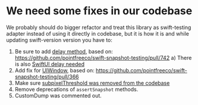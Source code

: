 # We need some fixes in our codebase

We probably should do bigger refactor and treat this library as swift-testing adapter instead of using it directly in codebase, but it is how it is and while
updating swift-version version you have to:
1. Be sure to add [delay method](https://github.com/allegro-internal/buyers-app-ios/pull/14344/files), based on: https://github.com/pointfreeco/swift-snapshot-testing/pull/742
  a) There is also [SwiftUI delay needed](https://github.com/allegro-internal/buyers-app-ios/pull/14494/files)
2. Add fix for [UIWindow](https://github.com/Alle-Apple-Pie/swift-snapshot-testing/commit/958b7d5bb51440fa5bfd9d7e4aeff9e5213d4da3), based on: https://github.com/pointfreeco/swift-snapshot-testing/pull/366
3. Make sure [subpixelThreshold was removed from the codebase](https://github.com/Alle-Apple-Pie/swift-snapshot-testing/commit/2152e0947997945cadc797f3374fbece0cef93ad)
4. Remove deprecations of `assertSnapshot` methods. 
5. CustomDump was commented out.
